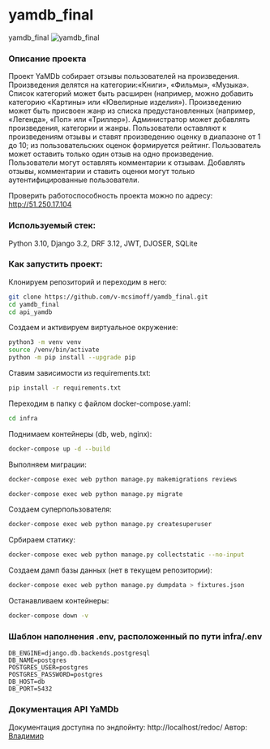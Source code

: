 # yamdb_final
yamdb_final
![yamdb_final](https://github.com/v-mcsimoff/yamdb_final/actions/workflows/yamdb_workflow.yml/badge.svg?branch=master&event=push)
### Описание проекта
Проект YaMDb собирает отзывы пользователей на произведения. Произведения делятся на категории:«Книги», «Фильмы», «Музыка». Список категорий может быть расширен (например, можно добавить категорию «Картины» или «Ювелирные изделия»). Произведению может быть присвоен жанр из списка предустановленных (например, «Легенда», «Поп» или «Триллер»). Администратор может добавлять произведения, категории и жанры. 
Пользователи оставляют к произведениям отзывы и ставят произведению оценку в диапазоне от 1 до 10; из пользовательских оценок формируется рейтинг. Пользователь может оставить только один отзыв на одно произведение. Пользователи могут оставлять комментарии к отзывам.
Добавлять отзывы, комментарии и ставить оценки могут только аутентифицированные пользователи.

Проверить работоспособность проекта можно по адресу: http://51.250.17.104

### Используемый стек:
Python 3.10, Django 3.2, DRF 3.12, JWT, DJOSER, SQLite
### Как запустить проект:
Клонируем репозиторий и переходим в него:
```bash
git clone https://github.com/v-mcsimoff/yamdb_final.git
cd yamdb_final
cd api_yamdb
```

Создаем и активируем виртуальное окружение:
```bash
python3 -m venv venv
source /venv/bin/activate
python -m pip install --upgrade pip
```

Ставим зависимости из requirements.txt:
```bash
pip install -r requirements.txt
```

Переходим в папку с файлом docker-compose.yaml:
```bash
cd infra
```

Поднимаем контейнеры (db, web, nginx):
```bash
docker-compose up -d --build
```

Выполняем миграции:
```bash
docker-compose exec web python manage.py makemigrations reviews
```
```bash
docker-compose exec web python manage.py migrate
```

Создаем суперпользователя:
```bash
docker-compose exec web python manage.py createsuperuser
```

Србираем статику:
```bash
docker-compose exec web python manage.py collectstatic --no-input
```

Создаем дамп базы данных (нет в текущем репозитории):
```bash
docker-compose exec web python manage.py dumpdata > fixtures.json
```

Останавливаем контейнеры:
```bash
docker-compose down -v
```

### Шаблон наполнения .env, расположенный по пути infra/.env
```
DB_ENGINE=django.db.backends.postgresql
DB_NAME=postgres
POSTGRES_USER=postgres
POSTGRES_PASSWORD=postgres
DB_HOST=db
DB_PORT=5432
```

### Документация API YaMDb
Документация доступна по эндпойнту: http://localhost/redoc/
Автор: <br>[Владимир](https://github.com/v-mcsimoff)